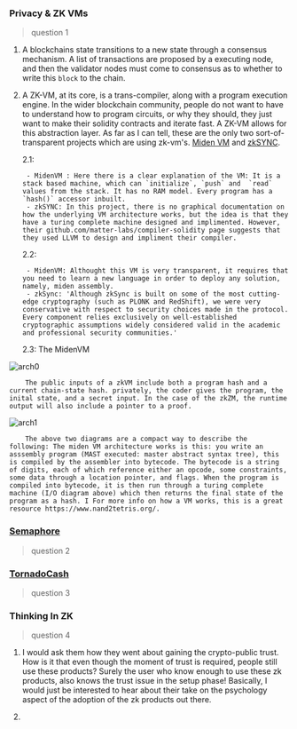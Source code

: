 ### Privacy & ZK VMs

> question 1

1. A blockchains state transitions to a new state through a consensus mechanism. A list of transactions are proposed by a executing node, and then the validator nodes must come to consensus as to whether to write this `block` to the chain. 

2. A ZK-VM, at its core, is a trans-compiler, along with a program execution engine. In the wider blockchain community, people do not want to have to understand how to program circuits, or why they should, they just want to make their solidity contracts and iterate fast. A ZK-VM allows for this abstraction layer. As far as I can tell, these are the only two sort-of-transparent projects which are using zk-vm's. [Miden VM](https://lib.rs/crates/miden#:~:text=Miden%20VM%20is%20a%20simple%20stack%20machine.%20This,%28this%20limit%20will%20be%20removed%20in%20the%20future%29.) and [zkSYNC](https://docs.zksync.io/dev/contracts/#programming-model).

    2.1: 
    
        - MidenVM : Here there is a clear explanation of the VM: It is a stack based machine, which can `initialize`, `push` and  `read` values from the stack. It has no RAM model. Every program has a `hash()` accessor inbuilt.   
        - zkSYNC: In this project, there is no graphical documentation on how the underlying VM architecture works, but the idea is that they have a turing complete machine designed and implimented. However, their github.com/matter-labs/compiler-solidity page suggests that they used LLVM to design and impliment their compiler.
    
    2.2: 
        
        - MidenVM: Althought this VM is very transparent, it requires that you need to learn a new language in order to deploy any solution, namely, miden assembly.
        - zkSync: 'Although zkSync is built on some of the most cutting-edge cryptography (such as PLONK and RedShift), we were very conservative with respect to security choices made in the protocol. Every component relies exclusively on well-established cryptographic assumptions widely considered valid in the academic and professional security communities.' 
    
    2.3: The MidenVM

![arch0](https://github.com/alienflip/zku/blob/main/week_2/arch0.jpeg)

        The public inputs of a zkVM include both a program hash and a current chain-state hash. privately, the coder gives the program, the inital state, and a secret input. In the case of the zkZM, the runtime output will also include a pointer to a proof.
        
![arch1](https://github.com/alienflip/zku/blob/main/week_2/arch1.jpeg)
        
        The above two diagrams are a compact way to describe the following: The miden VM architecture works is this: you write an asssembly program (MAST executed: master abstract syntax tree), this is compiled by the assembler into bytecode. The bytecode is a string of digits, each of which reference either an opcode, some constraints, some data through a location pointer, and flags. When the program is compiled into bytecode, it is then run through a turing complete machine (I/O diagram above) which then returns the final state of the program as a hash. I For more info on how a VM works, this is a great resource https://www.nand2tetris.org/. 

### [Semaphore](https://github.com/alienflip/zku/tree/main/week_2/semaphore)

> question 2

### [TornadoCash](https://github.com/alienflip/zku/tree/main/week_2/TornadoCash)

> question 3

### Thinking In ZK

> question 4

1. I would ask them how they went about gaining the crypto-public trust. How is it that even though the moment of trust is required, people still use these products? Surely the user who know enough to use these zk products, also knows the trust issue in the setup phase! Basically, I would just be interested to hear about their take on the psychology aspect of the adoption of the zk products out there.

2.

